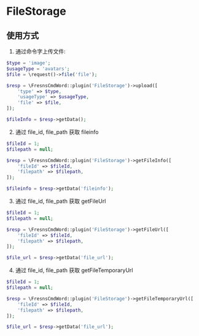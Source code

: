 # FileStorage

## 使用方式

1. 通过命令字上传文件:
```php
$type = 'image';
$usageType = 'avatars';
$file = \request()->file('file');

$resp = \FresnsCmdWord::plugin('FileStorage')->upload([
    'type' => $type,
    'usageType' => $usageType,
    'file' => $file,
]);

$fileInfo = $resp->getData();
```

2. 通过 file_id, file_path 获取 fileinfo
```php
$fileId = 1;
$filepath = null;

$resp = \FresnsCmdWord::plugin('FileStorage')->getFileInfo([
    'fileId' => $fileId,
    'filepath' => $filepath,
]);

$fileinfo = $resp->getData('fileinfo');
```

3. 通过 file_id, file_path 获取 getFileUrl
```php
$fileId = 1;
$filepath = null;

$resp = \FresnsCmdWord::plugin('FileStorage')->getFileUrl([
    'fileId' => $fileId,
    'filepath' => $filepath,
]);

$file_url = $resp->getData('file_url');
```

4. 通过 file_id, file_path 获取 getFileTemporaryUrl
```php
$fileId = 1;
$filepath = null;

$resp = \FresnsCmdWord::plugin('FileStorage')->getFileTemporaryUrl([
    'fileId' => $fileId,
    'filepath' => $filepath,
]);

$file_url = $resp->getData('file_url');
```
